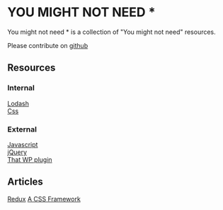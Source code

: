 # YOU MIGHT NOT NEED *

You might not need * is a collection of "You might not need" resources.  

Please contribute on [github](https://github.com/cedmax/youmightnotneed)

## Resources
### Internal
[Lodash](/lodash)  
[Css](/css)  

### External
[Javascript](http://youmightnotneedjs.com/)  
[jQuery](http://youmightnotneedjquery.com/)  
[That WP plugin](https://youmightnotneedthatwpplugin.com)

## Articles
[Redux](https://medium.com/@dan_abramov/you-might-not-need-redux-be46360cf367)
[A CSS Framework](https://hacks.mozilla.org/2016/04/you-might-not-need-a-css-framework/)